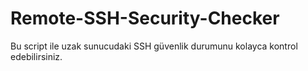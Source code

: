 # Remote-SSH-Security-Checker
Bu script ile uzak sunucudaki SSH güvenlik durumunu kolayca kontrol edebilirsiniz.
